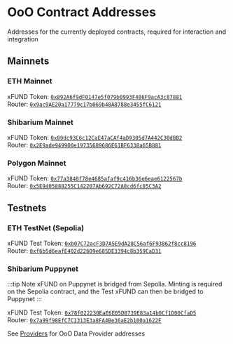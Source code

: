 # OoO Contract Addresses

Addresses for the currently deployed contracts, required for interaction and integration

## Mainnets

### ETH Mainnet

xFUND Token: [`0x892A6f9dF0147e5f079b0993F486F9acA3c87881`](https://etherscan.io/address/0x892A6f9dF0147e5f079b0993F486F9acA3c87881#code)  
Router: [`0x9ac9AE20a17779c17b069b48A8788e3455fC6121`](https://etherscan.io/address/0x9ac9AE20a17779c17b069b48A8788e3455fC6121#contracts)  

### Shibarium Mainnet

xFUND Token: [`0x89dc93C6c12CaE47aCAf4aD9305d7A442C30dBB2`](https://www.shibariumscan.io/token/0x89dc93C6c12CaE47aCAf4aD9305d7A442C30dBB2)  
Router: [`0x2E9ade949900e19735689686E61BF6338a65B881`](https://www.shibariumscan.io/address/0x2E9ade949900e19735689686E61BF6338a65B881?tab=contract)

### Polygon Mainnet

xFUND Token: [`0x77a3840f78e4685afaf9c416b36e6eae6122567b`](https://polygonscan.com/address/0x77a3840f78e4685afaf9c416b36e6eae6122567b)  
Router: [`0x5E9405888255C142207Ab692C72A8cd6fc85C3A2`](https://polygonscan.com/address/0x5E9405888255C142207Ab692C72A8cd6fc85C3A2)

## Testnets

### ETH TestNet (Sepolia)

xFUND Test Token: [`0xb07C72acF3D7A5E9dA28C56af6F93862f8cc8196`](https://sepolia.etherscan.io/address/0xb07C72acF3D7A5E9dA28C56af6F93862f8cc8196#code)  
Router: [`0xf6b5d6eafE402d22609e685DE3394c8b359CaD31`](https://sepolia.etherscan.io/address/0xf6b5d6eafE402d22609e685DE3394c8b359CaD31#code)

### Shibarium Puppynet

:::tip Note
xFUND on Puppynet is bridged from Sepolia. Minting is required on the Sepolia contract, and the Test xFUND can then be
bridged to Puppynet
:::

xFUND Test Token: [`0x78f022230EaE6E05D8739E83a14b0Cf1D00CfaD5`](https://puppyscan.shib.io/address/0x78f022230EaE6E05D8739E83a14b0Cf1D00CfaD5)  
Router: [`0x7a99f98EfC7C1313E3a8FA4Be36aE2b100a1622F`](https://puppyscan.shib.io/address/0x7a99f98EfC7C1313E3a8FA4Be36aE2b100a1622F?tab=contract)

See [Providers](providers.md) for OoO Data Provider addresses
